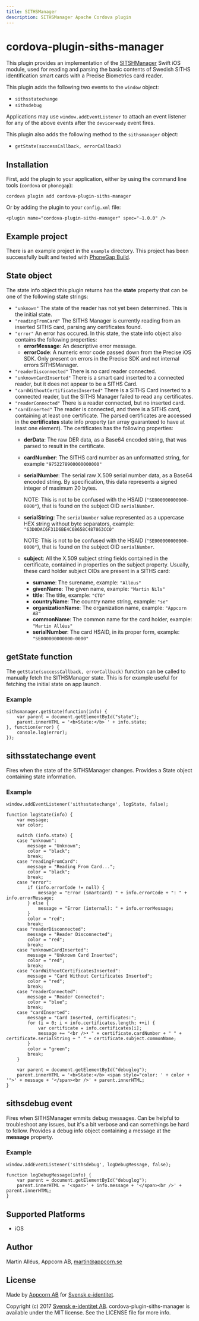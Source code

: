 ```yaml
---
title: SITHSManager
description: SITHSManager Apache Cordova plugin
---
```


# cordova-plugin-siths-manager

This plugin provides an implementation of the [SITSHManager](https://github.com/appcorn/SITHSManager) Swift iOS module, used for reading and parsing the basic contents of Swedish SITHS identification smart cards with a Precise Biometrics card reader.

This plugin adds the following two events to the `window` object:

* `sithsstatechange`
* `sithsdebug`

Applications may use `window.addEventListener` to attach an event listener for any of the above events after the `deviceready` event fires.

This plugin also adds the following method to the `sithsmanager` object:

* `getState(successCallback, errorCallback)`

## Installation

First, add the plugin to your application, either by using the command line tools (`cordova` or `phonegap`):

    cordova plugin add cordova-plugin-siths-manager

Or by adding the plugin to your `config.xml` file:

    <plugin name="cordova-plugin-siths-manager" spec="~1.0.0" />

## Example project

There is an example project in the `example` directory. This project has been successfully built and tested with [PhoneGap Build](https://build.phonegap.com/).

## State object

The state info object this plugin returns has the __state__ property that can be one of the following state strings:

- `"unknown"` The state of the reader has not yet been determined. This is the initial state.
- `"readingFromCard"` The SITHS Manager is currently reading from an inserted SITHS card, parsing any certificates found.
- `"error"` An error has occured. In this state, the state info object also contains the following properties:
  - __errorMessage__: An descriptive error message.
  - __errorCode__: A numeric error code passed down from the Precise iOS SDK. Only present on errors in the Precise SDK and not internal errors SITHSManager.
- `"readerDisconnected"` There is no card reader connected.
- `"unknownCardInserted"` There is a smart card inserted to a connected reader, but it does not appear to be a SITHS Card.
- `"cardWithoutCertificatesInserted"` There is a SITHS Card inserted to a connected reader, but the SITHS Manager failed to read any certificates.
- `"readerConnected"` There is a reader connected, but no inserted card.
- `"cardInserted"` The reader is connected, and there is a SITHS card, containing at least one certificate. The parsed certificates are accessed in the __certificates__ state info property (an array guaranteed to have at least one element). The certificates has the following properties:
  - __derData__: The raw DER data, as a Base64 encoded string, that was parsed to result in the certificate.
  - __cardNumber__: The SITHS card number as an unformatted string, for example `"9752278900000000000"`
  - __serialNumber__: The serial raw X.509 serial number data, as a Base64 encoded string. By specification, this data represents a signed integer of maximum 20 bytes.

    NOTE: This is not to be confused with the HSAID (`"SE000000000000-0000"`), that is found on the subject OID `serialNumber`.
  - __serialString__: The `serialNumber` value represented as a uppercase HEX string without byte separators, example: `"63D0DAC6F31D6BE4C68658C487863CC0"`

    NOTE: This is not to be confused with the HSAID (`"SE000000000000-0000"`), that is found on the subject OID `serialNumber`.
  - __subject__: All the X.509 subject string fields contained in the certificate, contained in properties on the subject property. Usually, these card holder subject OIDs are present in a SITHS card:
    - __surname__: The surename, example: `"Alléus"`
    - __givenName__: The given name, example: `"Martin Nils"`
    - __title__: The title, example: `"CTO"`
    - __countryName__: The country name string, example: `"se"`
    - __organizationName__: The organization name, example: `"Appcorn AB"`
    - __commonName__: The common name for the card holder, example: `"Martin Alléus"`
    - __serialNumber__: The card HSAID, in its proper form, example: `"SE000000000000-0000"`

## getState function

The `getState(successCallback, errorCallback)` function can be called to manually fetch the SITHSManager state. This is for example useful for fetching the initial state on app launch.

### Example

    sithsmanager.getState(function(info) {
        var parent = document.getElementById("state");
        parent.innerHTML = '<b>State:</b> ' + info.state;
    }, function(error) {
        console.log(error);
    });

## sithsstatechange event

Fires when the state of the SITHSManager changes. Provides a State object containing state information.

### Example

    window.addEventListener('sithsstatechange', logState, false);

    function logState(info) {
        var message;
        var color;
    
        switch (info.state) {
        case "unknown":
            message = "Unknown";
            color = "black";
            break;
        case "readingFromCard":
            message = "Reading From Card...";
            color = "black";
            break;
        case "error":
            if (info.errorCode != null) {
                message = "Error (smartcard) " + info.errorCode + ": " + info.errorMessage;
            } else {
                message = "Error (internal): " + info.errorMessage;
            }
            color = "red";
            break;
        case "readerDisconnected":
            message = "Reader Disconnected";
            color = "red";
            break;
        case "unknownCardInserted":
            message = "Unknown Card Inserted";
            color = "red";
            break;
        case "cardWithoutCertificatesInserted":
            message = "Card Without Certificates Inserted";
            color = "red";
            break;
        case "readerConnected":
            message = "Reader Connected";
            color = "blue";
            break;
        case "cardInserted":
            message = "Card Inserted, certificates:";
            for (i = 0; i < info.certificates.length; ++i) {
                var certificate = info.certificates[i];
                message += "<br />• " + certificate.cardNumber + " " + certificate.serialString + " " + certificate.subject.commonName;
            }
            color = "green";
            break;
        }
    
        var parent = document.getElementById("debuglog");
        parent.innerHTML = '<b>State:</b> <span style="color: ' + color + '">' + message + '</span><br />' + parent.innerHTML;
    }

## sithsdebug event

Fires when SITHSManager emmits debug messages. Can be helpful to troubleshoot any issues, but it's a bit verbose and can somethings be hard to follow. Provides a debug info object containing a message at the __message__ property.

### Example

    window.addEventListener('sithsdebug', logDebugMessage, false);

    function logDebugMessage(info) {
        var parent = document.getElementById("debuglog");
        parent.innerHTML = '<span>' + info.message + '</span><br />' + parent.innerHTML;
    }

## Supported Platforms

- iOS

## Author

Martin Alléus, Appcorn AB, martin@appcorn.se

## License

Made by [Appcorn AB](https://www.appcorn.se) for [Svensk e-identitet](http://www.e-identitet.se).

Copyright (c) 2017 [Svensk e-identitet AB](http://www.e-identitet.se). cordova-plugin-siths-manager is available under the MIT license. See the LICENSE file for more info.
